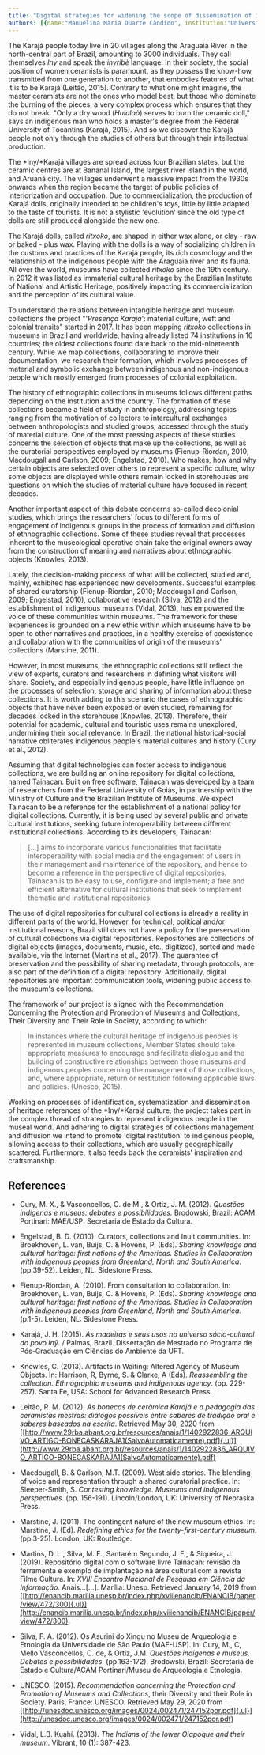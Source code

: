 ```yaml
---
title: "Digital strategies for widening the scope of dissemination of indigenous cultures: the Presença Karajá Project and the Tainacan Platform"
authors: [{name:"Manuelina Maria Duarte Cândido", institution:"Université de Liège and PPGAS/FCS/UFG – Liège, Brazil"}, {name:"Luciana Conrado Martins", institution:"Percebe e Projeto Tainacan – Network Intelligence Laboratory/ FCI/UNB – São Paulo, Brazil"}, {name:"Andréa Dias Vial", institution: "Independent Researcher, Dra. História Social – São Paulo, Brazil"}]
---
```


The Karajá people today live in 20 villages along the Araguaia River in
the north-central part of Brazil, amounting to 3000 individuals. They
call themselves *Iny* and speak the *inyribè* language. In their
society, the social position of women ceramists is paramount, as they
possess the know-how, transmitted from one generation to another, that
embodies features of what it is to be Karajá (Leitão, 2015). Contrary to
what one might imagine, the master ceramists are not the ones who model
best, but those who dominate the burning of the pieces, a very complex
process which ensures that they do not break. \"Only a dry wood
(*Hulalaò*) serves to burn the ceramic doll,\" says an indigenous man
who holds a master\'s degree from the Federal University of Tocantins
(Karajá, 2015). And so we discover the Karajá people not only through
the studies of others but through their intellectual production.

The *Iny/*Karajá villages are spread across four Brazilian states, but
the ceramic centres are at Bananal Island, the largest river island in
the world, and Aruanã city. The villages underwent a massive impact from
the 1930s onwards when the region became the target of public policies
of interiorization and occupation. Due to commercialization, the
production of Karajá dolls, originally intended to be children\'s toys,
little by little adapted to the taste of tourists. It is not a stylistic
\'evolution\' since the old type of dolls are still produced alongside
the new one.

The Karajá dolls, called *ritxoko*, are shaped in either wax alone, or
clay - raw or baked - plus wax. Playing with the dolls is a way of
socializing children in the customs and practices of the Karajá people,
its rich cosmology and the relationship of the indigenous people with
the Araguaia river and its fauna. All over the world, museums have
collected *ritxoko* since the 19th century. In 2012 it was listed as
immaterial cultural heritage by the Brazilian Institute of National and
Artistic Heritage, positively impacting its commercialization and the
perception of its cultural value.

To understand the relations between intangible heritage and museum
collections the project "'*Presença Karajá*': material culture, weft and
colonial transits\" started in 2017. It has been mapping *ritxoko*
collections in museums in Brazil and worldwide, having already listed 74
institutions in 16 countries; the oldest collections found date back to
the mid-nineteenth century. While we map collections, collaborating to
improve their documentation, we research their formation, which involves
processes of material and symbolic exchange between indigenous and
non-indigenous people which mostly emerged from processes of colonial
exploitation.

The history of ethnographic collections in museums follows different
paths depending on the institution and the country. The formation of
these collections became a field of study in anthropology, addressing
topics ranging from the motivation of collectors to intercultural
exchanges between anthropologists and studied groups, accessed through
the study of material culture. One of the most pressing aspects of these
studies concerns the selection of objects that make up the collections,
as well as the curatorial perspectives employed by museums
(Fienup-Riordan, 2010; Macdougall and Carlson, 2009; Engelstad, 2010).
Who makes, how and why certain objects are selected over others to
represent a specific culture, why some objects are displayed while
others remain locked in storehouses are questions on which the studies
of material culture have focused in recent decades.

Another important aspect of this debate concerns so-called decolonial
studies, which brings the researchers\' focus to different forms of
engagement of indigenous groups in the process of formation and
diffusion of ethnographic collections. Some of these studies reveal that
processes inherent to the museological operative chain take the original
owners away from the construction of meaning and narratives about
ethnographic objects (Knowles, 2013).

Lately, the decision-making process of what will be collected, studied
and, mainly, exhibited has experienced new developments. Successful
examples of shared curatorship (Fienup-Riordan, 2010; Macdougall and
Carlson, 2009; Engelstad, 2010), collaborative research (Silva, 2012)
and the establishment of indigenous museums (Vidal, 2013), has empowered
the voice of these communities within museums. The framework for these
experiences is grounded on a new ethic within which museums have to be
open to other narratives and practices, in a healthy exercise of
coexistence and collaboration with the communities of origin of the
museums\' collections (Marstine, 2011).

However, in most museums, the ethnographic collections still reflect the
view of experts, curators and researchers in defining what visitors will
share. Society, and especially indigenous people, have little influence
on the processes of selection, storage and sharing of information about
these collections. It is worth adding to this scenario the cases of
ethnographic objects that have never been exposed or even studied,
remaining for decades locked in the storehouse (Knowles, 2013).
Therefore, their potential for academic, cultural and touristic uses
remains unexplored, undermining their social relevance. In Brazil, the
national historical-social narrative obliterates indigenous people's
material cultures and history (Cury et al., 2012).

Assuming that digital technologies can foster access to indigenous
collections, we are building an online repository for digital
collections, named Tainacan. Built on free software, Tainacan was
developed by a team of researchers from the Federal University of Goiás,
in partnership with the Ministry of Culture and the Brazilian Institute
of Museums. We expect Tainacan to be a reference for the establishment
of a national policy for digital collections. Currently, it is being
used by several public and private cultural institutions, seeking future
interoperability between different institutional collections. According
to its developers, Tainacan:

> \[\...\] aims to incorporate various functionalities that facilitate
> interoperability with social media and the engagement of users in
> their management and maintenance of the repository, and hence to
> become a reference in the perspective of digital repositories.
> Tainacan is to be easy to use, configure and implement; a free and
> efficient alternative for cultural institutions that seek to implement
> thematic and institutional repositories.

The use of digital repositories for cultural collections is already a
reality in different parts of the world. However, for technical,
political and/or institutional reasons, Brazil still does not have a
policy for the preservation of cultural collections via digital
repositories. Repositories are collections of digital objects (images,
documents, music, etc., digitized), sorted and made available, via the
Internet (Martins et al., 2017). The guarantee of preservation and the
possibility of sharing metadata, through protocols, are also part of the
definition of a digital repository. Additionally, digital repositories
are important communication tools, widening public access to the
museum\'s collections.

The framework of our project is aligned with the Recommendation
Concerning the Protection and Promotion of Museums and Collections,
Their Diversity and Their Role in Society, according to which:

> In instances where the cultural heritage of indigenous peoples is
> represented in museum collections, Member States should take
> appropriate measures to encourage and facilitate dialogue and the
> building of constructive relationships between those museums and
> indigenous peoples concerning the management of those collections,
> and, where appropriate, return or restitution following applicable
> laws and policies. (Unesco, 2015).

Working on processes of identification, systematization and
dissemination of heritage references of the *Iny/*Karajá culture, the
project takes part in the complex thread of strategies to represent
indigenous people in the museal world. And adhering to digital
strategies of collections management and diffusion we intend to promote
\'digital restitution\' to indigenous people, allowing access to their
collections, which are usually geographically scattered. Furthermore, it
also feeds back the ceramists\' inspiration and craftsmanship.

## References

- Cury, M. X., & Vasconcellos, C. de M., & Ortiz, J. M. (2012).
  *Questões indígenas e museus: debates e possibilidades.* Brodowski,
  Brazil: ACAM Portinari: MAE/USP: Secretaria de Estado da Cultura.
- Engelstad, B. D. (2010). Curators, collections and Inuit communities.
  In: Broekhoven, L. van, Buijs, C. & Hovens, P. (Eds). *Sharing
  knowledge and cultural heritage: first nations of the Americas.
  Studies in Collaboration with indigenous peoples from Greenland, North
  and South America*. (pp.39-52). Leiden, NL: Sidestone Press.

- Fienup-Riordan, A. (2010). From consultation to collaboration. In:
  Broekhoven, L. van, Buijs, C. & Hovens, P. (Eds). *Sharing knowledge
  and cultural heritage: first nations of the Americas. Studies in
  Collaboration with indigenous peoples from Greenland, North and South
  America.* (p.1-5). Leiden, NL: Sidestone Press.

- Karajá, J. H. (2015). *As madeiras e seus usos no universo
  sócio-cultural do povo Inỹ*. / Palmas, Brazil. Dissertação de Mestrado
  no Programa de Pós-Graduação em Ciências do Ambiente da UFT.

- Knowles, C. (2013). Artifacts in Waiting: Altered Agency of Museum
  Objects. In: Harrison, R, Byrne, S. & Clarke, A (Eds). *Reassembling
  the collection. Ethnographic museums and indigenous agency*. (pp.
  229-257). Santa Fe, USA: School for Advanced Research Press.

- Leitão, R. M. (2012). *As bonecas de cerâmica Karajá e a pedagogia das
  ceramistas mestras: diálogos possíveis entre saberes de tradição oral
  e saberes baseados na escrita*. Retrieved May 30, 2020 from
  [[http://www.29rba.abant.org.br/resources/anais/1/1402922836_ARQUIVO_ARTIGO-BONECASKARAJA1(SalvoAutomaticamente).pdf]{.ul}](http://www.29rba.abant.org.br/resources/anais/1/1402922836_ARQUIVO_ARTIGO-BONECASKARAJA1(SalvoAutomaticamente).pdf)

- Macdougall, B. & Carlson, M.T. (2009). West side stories. The blending
  of voice and representation through a shared curatorial practice. In:
  Sleeper-Smith, S. *Contesting knowledge. Museums and indigenous
  perspectives*. (pp. 156-191). Lincoln/London, UK: University of
  Nebraska Press.

- Marstine, J. (2011). The contingent nature of the new museum ethics.
  In: Marstine, J. (Ed). *Redefining ethics for the twenty-first-century
  museum*. (pp.3-25). London, UK: Routledge.

- Martins, D. L., Silva, M. F., Santarém Segundo, J. E., & Siqueira, J.
  (2019). Repositório digital com o software livre Tainacan: revisão da
  ferramenta e exemplo de implantação na área cultural com a revista
  Filme Cultura. In: *XVIII Encontro Nacional de Pesquisa em Ciência da
  Informação*. Anais...\[\...\]. Marília: Unesp. Retrieved January 14,
  2019 from
  [[http://enancib.marilia.unesp.br/index.php/xviiienancib/ENANCIB/paper/view/472/300]{.ul}](http://enancib.marilia.unesp.br/index.php/xviiienancib/ENANCIB/paper/view/472/300).

- Silva, F. A. (2012). Os Asurini do Xingu no Museu de Arqueologia e
  Etnologia da Universidade de São Paulo (MAE-USP). In: Cury, M., C,
  Mello Vasconcellos, C. de, & Ortiz, J.M. *Questões indígenas e museus.
  Debates e possibilidades*. (pp.163-172). Brodowski, Brazil: Secretaria
  de Estado e Cultura/ACAM Portinari/Museu de Arqueologia e Etnologia.

- UNESCO. (2015). *Recommendation concerning the Protection and
  Promotion of Museums and Collections*, their Diversity and their Role
  in Society. Paris, France: UNESCO. Retrieved May 29, 2020 from
  [[http://unesdoc.unesco.org/images/0024/002471/247152por.pdf]{.ul}](http://unesdoc.unesco.org/images/0024/002471/247152por.pdf)

- Vidal, L.B. Kuahí. (2013). *The Indians of the lower Oiapoque and
  their museum*. Vibrant, 10 (1): 387-423.